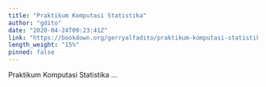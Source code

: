 ```yaml
---
title: "Praktikum Komputasi Statistika"
author: "gdito"
date: "2020-04-24T09:23:41Z"
link: "https://bookdown.org/gerryalfadito/praktikum-komputasi-statistika/"
length_weight: "15%"
pinned: false
---
```


Praktikum Komputasi Statistika ...
